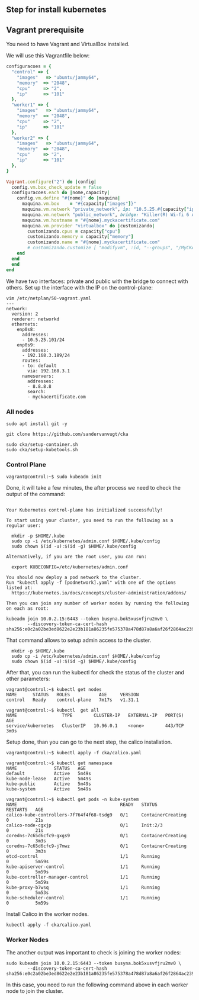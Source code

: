 ## Step for install kubernetes

## Vagrant prerequisite

You need to have Vagrant and VirtualBox installed.

We will use this Vagrantfile below:

````ruby
configuracoes = {
  "control" => {
    "images"   => "ubuntu/jammy64",
    "memory"  => "2048",
    "cpu"     => "2",
    "ip"      => "101"
  },
  "worker1" => {
    "images"   => "ubuntu/jammy64",
    "memory"  => "2048",
    "cpu"     => "2",
    "ip"      => "101"
  },
  "worker2" => {
    "images"   => "ubuntu/jammy64",
    "memory"  => "2048",
    "cpu"     => "2",
    "ip"      => "101"
  },
}

Vagrant.configure("2") do |config|
  config.vm.box_check_update = false
  configuracoes.each do |nome,capacity|
    config.vm.define "#{nome}" do |maquina|
      maquina.vm.box    = "#{capacity["images"]}"
      maquina.vm.network "private_network", ip: "10.5.25.#{capacity["ip"]}"
      maquina.vm.network "public_network", bridge: "Killer(R) Wi-fi 6 AX 1650i 1600MHz Wireless Network Adapter (20 1NGW)"
      maquina.vm.hostname = "#{nome}.myckacertificate.com"
      maquina.vm.provider "virtualbox" do |customizando|
        customizando.cpus = capacity["cpu"]
        customizando.memory = capacity["memory"]
        customizando.name = "#{nome}.myckacertificate.com"
        # customizando.customize [ "modifyvm", :id, "--groups", "/MyCKACertificate-0777" ] 
    end
  end
  end
end
````

We have two interfaces: private and public with the bridge to connect with others. Set up the interface with the IP on the control-plane:

````shell
vim /etc/netplan/50-vagrant.yaml
---
network:
  version: 2
  renderer: networkd
  ethernets:
    enp0s8:
      addresses:
      - 10.5.25.101/24
    enp0s9:
      addresses:
      - 192.168.3.189/24
      routes:
      - to: default
        via: 192.168.3.1
      nameservers:
        addresses:
        - 8.8.8.8
        search:
        - myckacertificate.com
````


### **All nodes**

````shell
sudo apt install git -y 

git clone https://github.com/sandervanvugt/cka

sudo cka/setup-container.sh
sudo cka/setup-kubetools.sh 
````

### **Control Plane**

`````shell
vagrant@control:~$ sudo kubeadm init 
`````

Done, it will take a few minutes, the after process we need to check the output of the command:

````shell

Your Kubernetes control-plane has initialized successfully!

To start using your cluster, you need to run the following as a regular user:

  mkdir -p $HOME/.kube
  sudo cp -i /etc/kubernetes/admin.conf $HOME/.kube/config
  sudo chown $(id -u):$(id -g) $HOME/.kube/config

Alternatively, if you are the root user, you can run:

  export KUBECONFIG=/etc/kubernetes/admin.conf

You should now deploy a pod network to the cluster.
Run "kubectl apply -f [podnetwork].yaml" with one of the options listed at:  
  https://kubernetes.io/docs/concepts/cluster-administration/addons/

Then you can join any number of worker nodes by running the following on each as root:

kubeadm join 10.0.2.15:6443 --token busyna.bok5xusvfjru2mv0 \
        --discovery-token-ca-cert-hash sha256:e0c2a02be3ed8622e2e23b181a86235fe575378a478d87a8a6af26f2864ac239

````

That command allows to setup admin access to the cluster.

````shell
  mkdir -p $HOME/.kube
  sudo cp -i /etc/kubernetes/admin.conf $HOME/.kube/config
  sudo chown $(id -u):$(id -g) $HOME/.kube/config
````

After that, you can run the kubectl for check the status of the cluster and other parameters:

````shell
vagrant@control:~$ kubectl get nodes
NAME      STATUS   ROLES           AGE     VERSION
control   Ready    control-plane   7m17s   v1.31.1

vagrant@control:~$ kubectl  get all 
NAME                 TYPE        CLUSTER-IP   EXTERNAL-IP   PORT(S)   AGE
service/kubernetes   ClusterIP   10.96.0.1    <none>        443/TCP   3m9s 
````

Setup done, than you can go to the next step, the calico installation.

````shell
vagrant@control:~$ kubectl apply -f cka/calico.yaml 

vagrant@control:~$ kubectl get namespace
NAME              STATUS   AGE
default           Active   5m49s
kube-node-lease   Active   5m49s
kube-public       Active   5m49s
kube-system       Active   5m49s

vagrant@control:~$ kubectl get pods -n kube-system
NAME                                       READY   STATUS              RESTARTS   AGE
calico-kube-controllers-7f764f4f68-tsdg9   0/1     ContainerCreating   0          21s
calico-node-cgxjp                          0/1     Init:2/3            0          21s
coredns-7c65d6cfc9-gxgs9                   0/1     ContainerCreating   0          3m3s
coredns-7c65d6cfc9-j7mwz                   0/1     ContainerCreating   0          3m3s
etcd-control                               1/1     Running             0          5m59s
kube-apiserver-control                     1/1     Running             0          5m59s
kube-controller-manager-control            1/1     Running             0          5m59s
kube-proxy-b7wsq                           1/1     Running             0          5m53s
kube-scheduler-control                     1/1     Running             0          5m59s
````

Install Calico in the worker nodes.

````shell
kubectl apply -f cka/calico.yaml
````

### **Worker Nodes**

The another output was important to check is joining the worker nodes:

````shell
sudo kubeadm join 10.0.2.15:6443 --token busyna.bok5xusvfjru2mv0 \
        --discovery-token-ca-cert-hash sha256:e0c2a02be3ed8622e2e23b181a86235fe575378a478d87a8a6af26f2864ac239
````

In this case, you need to run the following command above in each worker node to join the cluster.

